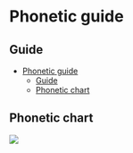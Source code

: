 # Phonetic guide

## Guide

- [Phonetic guide](#phonetic-guide)
  - [Guide](#guide)
  - [Phonetic chart](#phonetic-chart)

## Phonetic chart

<img src="https://www.englishclub.com/images/pronunciation/Phonemic-Chart.jpg">